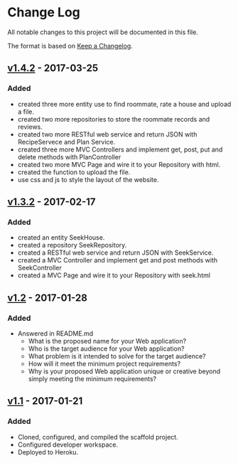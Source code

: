 # Change Log
All notable changes to this project will be documented in this file.

The format is based on [Keep a Changelog](http://keepachangelog.com/).

## [v1.4.2] - 2017-03-25
### Added
- created three more entity use to find roommate, rate a house and upload a file.
- created two more repositories to store the roommate records and reviews.
- created two more RESTful web service and return JSON with RecipeServece and Plan Service.
- created three more MVC Controllers and implement get, post, put and delete methods with PlanController
- created two more MVC Page and wire it to your Repository with html.
- created the function to upload the file.
- use css and js to style the layout of the website.

## [v1.3.2] - 2017-02-17
### Added
- created an entity SeekHouse.
- created a repository SeekRepository.
- created a RESTful web service and return JSON with SeekService.
- created a MVC Controller and implement get and post methods with SeekController
- created a MVC Page and wire it to your Repository with seek.html

## [v1.2] - 2017-01-28
### Added
- Answered in README.md
    - What is the proposed name for your Web application?
    - Who is the target audience for your Web application?
    - What problem is it intended to solve for the target audience?
    - How will it meet the minimum project requirements?
    - Why is your proposed Web application unique or creative beyond simply meeting the minimum requirements?

## [v1.1] - 2017-01-21
### Added
- Cloned, configured, and compiled the scaffold project.
- Configured developer workspace.
- Deployed to Heroku.

[v1.4.2]: https://github.com/infsci2560sp17/full-stack-web-ninazhang935/compare/v1.3.2...v1.4.2
[v1.3.2]: https://github.com/infsci2560sp17/full-stack-web-ninazhang935/compare/v1.2...v1.3.2
[v1.2]: https://github.com/infsci2560sp17/full-stack-web-ninazhang935/compare/v1.1...v1.2
[v1.1]: https://github.com/infsci2560sp17/full-stack-web-ninazhang935/compare/...v1.1
